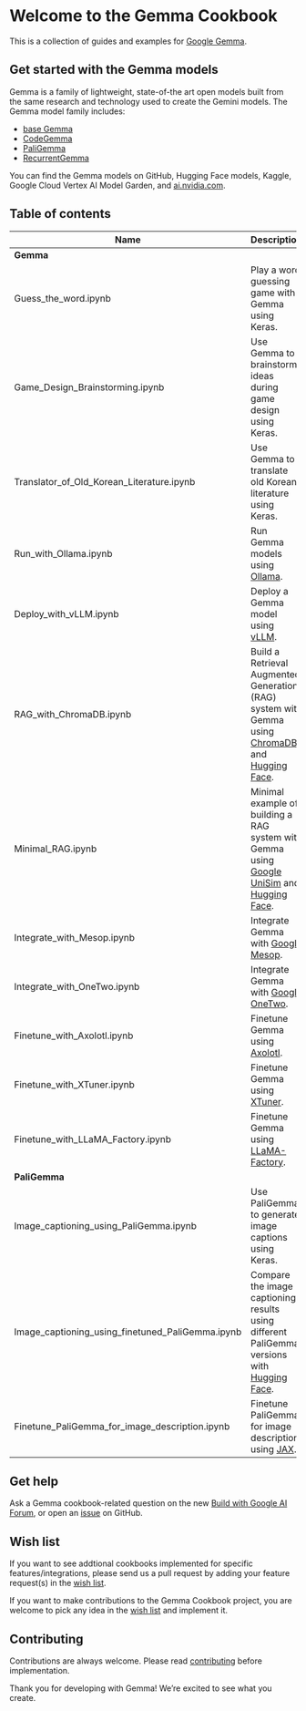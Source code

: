 # Welcome to the Gemma Cookbook
This is a collection of guides and examples for [Google Gemma](https://ai.google.dev/gemma/).

## Get started with the Gemma models
Gemma is a family of lightweight, state-of-the art open models built from the same research and technology used to create the Gemini models. The Gemma model family includes:
* [base Gemma](https://ai.google.dev/gemma/docs/model_card)
* [CodeGemma](https://ai.google.dev/gemma/docs/codegemma)
* [PaliGemma](https://ai.google.dev/gemma/docs/paligemma)
* [RecurrentGemma](https://ai.google.dev/gemma/docs/recurrentgemma)

You can find the Gemma models on GitHub, Hugging Face models, Kaggle, Google Cloud Vertex AI Model Garden, and [ai.nvidia.com](ai.nvidia.com).

## Table of contents

| Name                                             | Description                                                                                                                                              |
| ------------------------------------------------ | -------------------------------------------------------------------------------------------------------------------------------------------------------- |
| **Gemma**                                        |
| Guess_the_word.ipynb                             | Play a word guessing game with Gemma using Keras.                                                                                                        |
| Game_Design_Brainstorming.ipynb                  | Use Gemma to brainstorm ideas during game design using Keras.                                                                                            |
| Translator_of_Old_Korean_Literature.ipynb        | Use Gemma to translate old Korean literature using Keras.                                                                                                |
| Run_with_Ollama.ipynb                            | Run Gemma models using [Ollama](https://www.ollama.com/).                                                                                                |
| Deploy_with_vLLM.ipynb                           | Deploy a Gemma model using [vLLM](https://github.com/vllm-project/vllm).                                                                                 |
| RAG_with_ChromaDB.ipynb                          | Build a Retrieval Augmented Generation (RAG) system with Gemma using [ChromaDB](https://www.trychroma.com/) and [Hugging Face](https://huggingface.co/). |
| Minimal_RAG.ipynb                                | Minimal example of building a RAG system with Gemma using [Google UniSim](https://github.com/google/unisim) and [Hugging Face](https://huggingface.co/). |
| Integrate_with_Mesop.ipynb                       | Integrate Gemma with [Google Mesop](https://google.github.io/mesop/).                                                                                    |
| Integrate_with_OneTwo.ipynb                      | Integrate Gemma with [Google OneTwo](https://github.com/google-deepmind/onetwo).                                                                         |
| Finetune_with_Axolotl.ipynb                      | Finetune Gemma using [Axolotl](https://github.com/OpenAccess-AI-Collective/axolotl).                                                                     |
| Finetune_with_XTuner.ipynb                       | Finetune Gemma using [XTuner](https://github.com/InternLM/xtuner).                                                                                       |
| Finetune_with_LLaMA_Factory.ipynb                | Finetune Gemma using [LLaMA-Factory](https://github.com/hiyouga/LLaMA-Factory).                                                                          |
| **PaliGemma**                                    |
| Image_captioning_using_PaliGemma.ipynb           | Use PaliGemma to generate image captions using Keras.                                                                                                    |
| Image_captioning_using_finetuned_PaliGemma.ipynb | Compare the image captioning results using different PaliGemma versions with [Hugging Face](https://huggingface.co/).                                    |
| Finetune_PaliGemma_for_image_description.ipynb   | Finetune PaliGemma for image description using [JAX](https://github.com/google/jax).                                                                     |


## Get help
Ask a Gemma cookbook-related question on the new [Build with Google AI Forum](https://discuss.ai.google.dev/), or open an [issue](https://github.com/google-gemini/gemma-cookbook/issues) on GitHub.

## Wish list
If you want to see addtional cookbooks implemented for specific features/integrations, please send us a pull request by adding your feature request(s) in the [wish list](https://github.com/google-gemini/gemma-cookbook/blob/main/WISHLIST.md). 

If you want to make contributions to the Gemma Cookbook project, you are welcome to pick any idea in the [wish list](https://github.com/google-gemini/gemma-cookbook/blob/main/WISHLIST.md) and implement it.

## Contributing
Contributions are always welcome. Please read [contributing](https://github.com/google-gemini/gemma-cookbook/blob/main/CONTRIBUTING.md) before implementation.

Thank you for developing with Gemma! We’re excited to see what you create.
